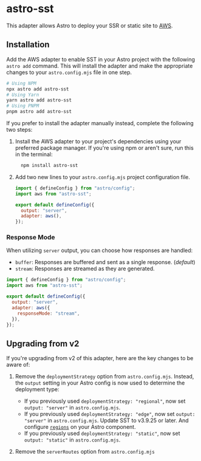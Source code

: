# astro-sst

This adapter allows Astro to deploy your SSR or static site to [AWS](https://aws.amazon.com/).

## Installation

Add the AWS adapter to enable SST in your Astro project with the following `astro add` command. This will install the adapter and make the appropriate changes to your `astro.config.mjs` file in one step.

```sh
# Using NPM
npx astro add astro-sst
# Using Yarn
yarn astro add astro-sst
# Using PNPM
pnpm astro add astro-sst
```

If you prefer to install the adapter manually instead, complete the following two steps:

1. Install the AWS adapter to your project's dependencies using your preferred package manager. If you're using npm or aren't sure, run this in the terminal:

   ```bash
     npm install astro-sst
   ```

1. Add two new lines to your `astro.config.mjs` project configuration file.

   ```js title="astro.config.mjs" ins={2, 5-6}
   import { defineConfig } from "astro/config";
   import aws from "astro-sst";

   export default defineConfig({
     output: "server",
     adapter: aws(),
   });
   ```

### Response Mode

When utilizing `server` output, you can choose how responses are handled:

- `buffer`: Responses are buffered and sent as a single response. (_default_)
- `stream`: Responses are streamed as they are generated.

```js title="astro.config.mjs" ins={2, 5-6}
import { defineConfig } from "astro/config";
import aws from "astro-sst";

export default defineConfig({
  output: "server",
  adapter: aws({
    responseMode: "stream",
  }),
});
```

## Upgrading from v2

If you're upgrading from v2 of this adapter, here are the key changes to be aware of:

1. Remove the `deploymentStrategy` option from `astro.config.mjs`. Instead, the `output` setting in your Astro config is now used to determine the deployment type:
   - If you previously used `deploymentStrategy: "regional"`, now set `output: "server"` in `astro.config.mjs`.
   - If you previously used `deploymentStrategy: "edge"`, now set `output: "server"` in `astro.config.mjs`. Update SST to v3.9.25 or later. And configure [`regions`](https://sst.dev/docs/component/aws/astro#regions) on your Astro component.
   - If you previously used `deploymentStrategy: "static"`, now set `output: "static"` in `astro.config.mjs`.

2. Remove the `serverRoutes` option from `astro.config.mjs`
